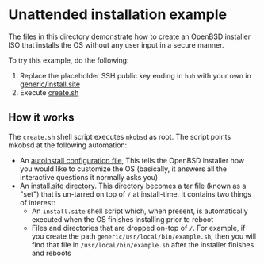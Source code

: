 # Unattended installation example

The files in this directory demonstrate how to create an OpenBSD installer
ISO that installs the OS without any user input in a secure manner.

To try this example, do the following:

1. Replace the placeholder SSH public key ending in `buh` with your own in
   [generic/install.site](generic/install.site)
2. Execute [create.sh](create.sh)

## How it works

The `create.sh` shell script executes `mkobsd` as root. The script points
mkobsd at the following automation:

- An [autoinstall configuration file](auto_install.conf), This tells the
  OpenBSD installer how you would like to customize the OS (basically, it
  answers all the interactive questions it normally asks you)
- An [install.site directory](generic). This directory becomes a tar file
  (known as a "set") that is un-tarred on top of `/` at install-time.
  It contains two things of interest:
  - An `install.site` shell script which, when present, is automatically
    executed when the OS finishes installing prior to reboot
  - Files and directories that are dropped on-top of `/`. For example,
    if you create the path `generic/usr/local/bin/example.sh`, then you
    will find that file in `/usr/local/bin/example.sh` after the installer
    finishes and reboots
